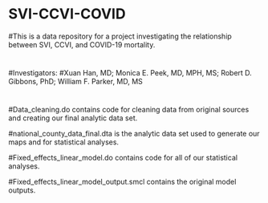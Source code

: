 # SVI-CCVI-COVID

#This is a data repository for a project investigating the relationship between SVI, CCVI, and COVID-19 mortality.
#
#Investigators:
#Xuan Han, MD; Monica E. Peek, MD, MPH, MS; Robert D. Gibbons, PhD; William F. Parker, MD, MS
#
#Data_cleaning.do contains code for cleaning data from original sources and creating our final analytic data set.

#national_county_data_final.dta is the analytic data set used to generate our maps and for statistical analyses.

#Fixed_effects_linear_model.do contains code for all of our statistical analyses.

#Fixed_effects_linear_model_output.smcl contains the original model outputs. 
